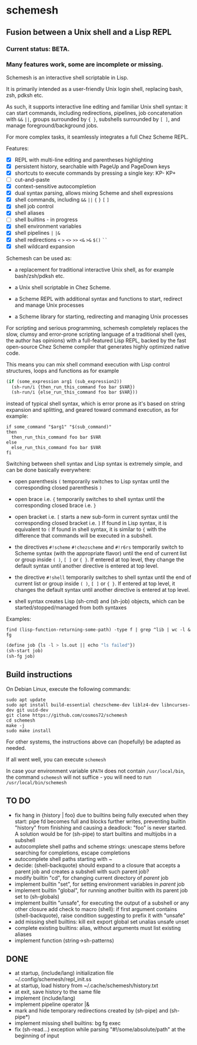 # schemesh
## Fusion between a Unix shell and a Lisp REPL

### Current status: BETA.
### Many features work, some are incomplete or missing.

Schemesh is an interactive shell scriptable in Lisp.

It is primarily intended as a user-friendly Unix login shell, replacing bash, zsh, pdksh etc.

As such, it supports interactive line editing and familiar Unix shell syntax:
it can start commands, including redirections, pipelines, job concatenation with `&&` `||`,
groups surrounded by `{ }`, subshells surrounded by `[ ]`, and manage foreground/background jobs.

For more complex tasks, it seamlessly integrates a full Chez Scheme REPL.

Features:
- [x] REPL with multi-line editing and parentheses highlighting
- [x] persistent history, searchable with PageUp and PageDown keys
- [x] shortcuts to execute commands by pressing a single key: KP- KP+
- [ ] cut-and-paste
- [x] context-sensitive autocompletion
- [x] dual syntax parsing, allows mixing Scheme and shell expressions
- [x] shell commands, including `&&` `||` `{` `}` `[` `]`
- [x] shell job control
- [x] shell aliases
- [ ] shell builtins - in progress
- [x] shell environment variables
- [x] shell pipelines `|` `|&`
- [x] shell redirections `<` `>` `<>` `>>` `<&` `>&` `$()` ``` `` ```
- [x] shell wildcard expansion

Schemesh can be used as:
* a replacement for traditional interactive Unix shell, as for example bash/zsh/pdksh etc.

* a Unix shell scriptable in Chez Scheme.

* a Scheme REPL with additional syntax and functions to start, redirect and manage Unix processes

* a Scheme library for starting, redirecting and managing Unix processes

For scripting and serious programming, schemesh completely replaces the slow, clumsy and error-prone
scripting language of a traditional shell (yes, the author has opinions) with a full-featured Lisp REPL,
backed by the fast open-source Chez Scheme compiler that generates highly optimized native code.

This means you can mix shell command execution with Lisp control structures, loops and functions as for example
```lisp
(if (some_expression arg1 (sub_expression2))
  (sh-run/i {then_run_this_command foo bar $VAR})
  (sh-run/i {else_run_this_command foo bar $VAR}))
```
instead of typical shell syntax, which is error prone as it's based on string expansion and splitting,
and geared toward command execution, as for example:
```shell
if some_command "$arg1" "$(sub_command)"
then
  then_run_this_command foo bar $VAR
else
  else_run_this_command foo bar $VAR
fi
```

Switching between shell syntax and Lisp syntax is extremely simple, and can be done basically everywhere:
* open parenthesis `(` temporarily switches to Lisp syntax until the corresponding closed parenthesis `)`

* open brace i.e. `{` temporarily switches to shell syntax until the corresponding closed brace i.e. `}`

* open bracket i.e. `[` starts a new sub-form in current syntax until the corresponding closed bracket i.e. `]`
  If found in Lisp syntax, it is equivalent to `(`
  If found in shell syntax, it is similar to `{` with the difference that commands will be executed in a subshell.

* the directives `#!scheme` `#!chezscheme` and `#!r6rs` temporarily switch to Scheme syntax
  (with the appropriate flavor) until the end of current list or group inside `( )`, `[ ]` or `{ }`.
  If entered at top level, they change the default syntax until another directive is entered at top level.

* the directive `#!shell` temporarily switches to shell syntax until the end of current list or group
  inside `( )`, `[ ]` or `{ }`.
  If entered at top level, it changes the default syntax until another directive is entered at top level.

* shell syntax creates Lisp (sh-cmd) and (sh-job) objects, which can be started/stopped/managed from both syntaxes

Examples:

```shell
find (lisp-function-returning-some-path) -type f | grep ^lib | wc -l &
fg
```

```lisp
(define job {ls -l > ls.out || echo "ls failed"})
(sh-start job)
(sh-fg job)
```
## Build instructions

On Debian Linux, execute the following commands:
```
sudo apt update
sudo apt install build-essential chezscheme-dev liblz4-dev libncurses-dev git uuid-dev
git clone https://github.com/cosmos72/schemesh
cd schemesh
make -j
sudo make install
```

For other systems, the instructions above can (hopefully) be adapted as needed.

If all went well, you can execute `schemesh`

In case your environment variable `$PATH` does not contain `/usr/local/bin`,
the command `schemesh` will not suffice - you will need to run `/usr/local/bin/schemesh`

## TO DO

* fix hang in {history | foo} due to builtins being fully executed when they start:
  pipe fd becomes full and blocks further writes, preventing builtin "history" from finishing
  and causing a deadlock: "foo" is never started.
  A solution would be for (sh-pipe) to start builtins and multijobs in a subshell
* autocomplete shell paths and scheme strings: unescape stems before searching for completions, escape completions
* autocomplete shell paths starting with ~
* decide: (shell-backquote) should expand to a closure that accepts a parent job and creates a subshell with such parent job?
* modify builtin "cd", for changing current directory of *parent* job
* implement builtin "set", for setting environment variables in *parent* job
* implement builtin "global", for running another builtin with its parent job set to (sh-globals)
* implement builtin "unsafe", for executing the output of a subshell or any other closure
  add check to macro (shell): if first argument contains (shell-backquote), raise condition suggesting to prefix it with "unsafe"
* add missing shell builtins: kill exit export global set unalias unsafe unset
* complete existing builtins: alias, without arguments must list existing aliases
* implement function (string->sh-patterns)

## DONE

* at startup, (include/lang) initialization file ~/.config/schemesh/repl_init.ss
* at startup, load history from ~/.cache/schemesh/history.txt
* at exit, save history to the same file
* implement (include/lang)
* implement pipeline operator |&
* mark and hide temporary redirections created by (sh-pipe) and (sh-pipe*)
* implement missing shell builtins: bg fg exec
* fix (sh-read...) exception while parsing "#!/some/absolute/path" at the beginning of input
